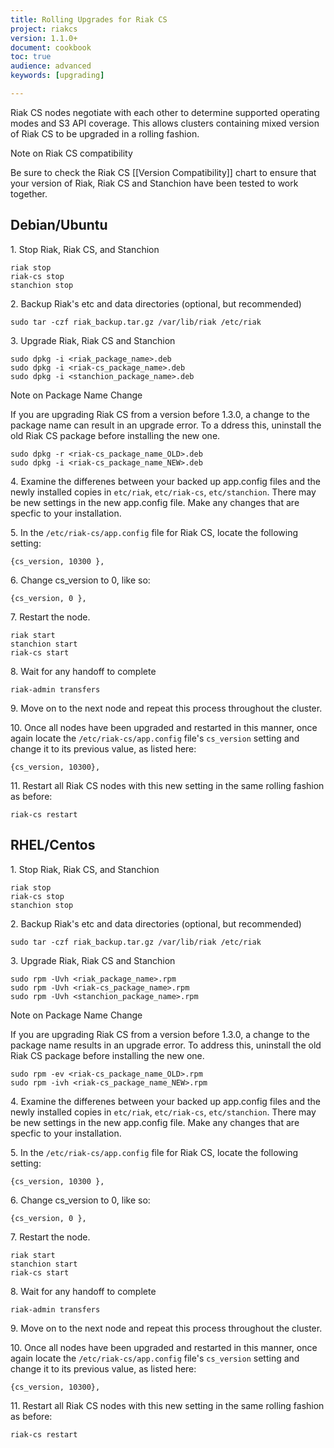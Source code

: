```yaml
---
title: Rolling Upgrades for Riak CS
project: riakcs
version: 1.1.0+
document: cookbook
toc: true
audience: advanced
keywords: [upgrading]

---
```


Riak CS nodes negotiate with each other to determine supported operating modes and S3 API coverage.  This allows clusters containing mixed version of Riak CS to be upgraded in a rolling fashion.  

<div class="note"><div class="title">Note on Riak CS compatibility</div>
<p>Be sure to check the Riak CS [[Version Compatibility]] chart to ensure that your version of Riak, Riak CS and Stanchion have been tested to work together.</p>
</div>


## Debian/Ubuntu


1\. Stop Riak, Riak CS, and Stanchion

```
riak stop
riak-cs stop
stanchion stop
```

2\. Backup Riak's etc and data directories (optional, but recommended)

```
sudo tar -czf riak_backup.tar.gz /var/lib/riak /etc/riak
```

3\. Upgrade Riak, Riak CS and Stanchion

```
sudo dpkg -i <riak_package_name>.deb
sudo dpkg -i <riak-cs_package_name>.deb
sudo dpkg -i <stanchion_package_name>.deb
```

<div class="note"><div class="title">Note on Package Name Change</div>
<p>If you are upgrading Riak CS from a version before 1.3.0, a change to the package name can result in an upgrade error.  To a ddress this, uninstall the old Riak CS package before installing the new one.</p>
</div>

```
sudo dpkg -r <riak-cs_package_name_OLD>.deb
sudo dpkg -i <riak-cs_package_name_NEW>.deb
```

4\. Examine the differenes between your backed up app.config files and the newly installed copies in `etc/riak`, `etc/riak-cs`, `etc/stanchion`.  There may be new settings in the new app.config file.  Make any changes that are specfic to your installation.

5\. In the `/etc/riak-cs/app.config` file for Riak CS, locate the following setting:

```
{cs_version, 10300 },
```

6\. Change cs_version to 0, like so:

```
{cs_version, 0 },
```

7\. Restart the node.

```
riak start
stanchion start
riak-cs start
```

8\. Wait for any handoff to complete

```
riak-admin transfers
```

9\. Move on to the next node and repeat this process throughout the cluster.

10\. Once all nodes have been upgraded and restarted in this manner, once again locate the `/etc/riak-cs/app.config` file's `cs_version` setting and change it to its previous value, as listed here:

```
{cs_version, 10300},
```

11\. Restart all Riak CS nodes with this new setting in the same rolling fashion as before:

```
riak-cs restart
```



## RHEL/Centos


1\. Stop Riak, Riak CS, and Stanchion

```
riak stop
riak-cs stop
stanchion stop
```

2\. Backup Riak's etc and data directories (optional, but recommended)

```
sudo tar -czf riak_backup.tar.gz /var/lib/riak /etc/riak
```

3\. Upgrade Riak, Riak CS and Stanchion

```
sudo rpm -Uvh <riak_package_name>.rpm
sudo rpm -Uvh <riak-cs_package_name>.rpm
sudo rpm -Uvh <stanchion_package_name>.rpm
```

<div class="note"><div class="title">Note on Package Name Change</div>
<p>If you are upgrading Riak CS from a version before 1.3.0, a change to the package name results in an upgrade error.  To address this, uninstall the old Riak CS package before installing the new one.</p>
</div>

```
sudo rpm -ev <riak-cs_package_name_OLD>.rpm
sudo rpm -ivh <riak-cs_package_name_NEW>.rpm
```

4\. Examine the differenes between your backed up app.config files and the newly installed copies in `etc/riak`, `etc/riak-cs`, `etc/stanchion`.  There may be new settings in the new app.config file.  Make any changes that are specfic to your installation.

5\. In the `/etc/riak-cs/app.config` file for Riak CS, locate the following setting:

```
{cs_version, 10300 },
```

6\. Change cs_version to 0, like so:

```
{cs_version, 0 },
```

7\. Restart the node.

```
riak start
stanchion start
riak-cs start
```

8\. Wait for any handoff to complete

```
riak-admin transfers
```

9\. Move on to the next node and repeat this process throughout the cluster.

10\. Once all nodes have been upgraded and restarted in this manner, once again locate the `/etc/riak-cs/app.config` file's `cs_version` setting and change it to its previous value, as listed here:

```
{cs_version, 10300},
```

11\. Restart all Riak CS nodes with this new setting in the same rolling fashion as before:

```
riak-cs restart
```

